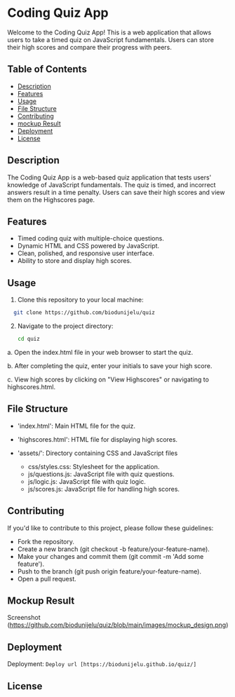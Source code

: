 # Coding Quiz App

Welcome to the Coding Quiz App! This is a web application that allows users to take a timed quiz on JavaScript fundamentals. Users can store their high scores and compare their progress with peers.

## Table of Contents
- [Description](#description)
- [Features](#features)
- [Usage](#usage)
- [File Structure](#file-structure)
- [Contributing](#contributing)
- [mockup Result](#mockup-result)
- [Deployment](#deployment)
- [License](#license)

## Description

The Coding Quiz App is a web-based quiz application that tests users' knowledge of JavaScript fundamentals. The quiz is timed, and incorrect answers result in a time penalty. Users can save their high scores and view them on the Highscores page.

## Features

- Timed coding quiz with multiple-choice questions.
- Dynamic HTML and CSS powered by JavaScript.
- Clean, polished, and responsive user interface.
- Ability to store and display high scores.

## Usage

1. Clone this repository to your local machine:
 ```bash
   git clone https://github.com/biodunijelu/quiz
```

2. Navigate to the project directory:

    ```bash
    cd quiz

    ```
a. Open the index.html file in your web browser to start the quiz.

b. After completing the quiz, enter your initials to save your high score.

c. View high scores by clicking on "View Highscores" or navigating to highscores.html.

## File Structure

* 'index.html': Main HTML file for the quiz.

* 'highscores.html': HTML file for displaying high scores.

* 'assets/': Directory containing CSS and JavaScript files

 
  * css/styles.css: Stylesheet for the application.
  * js/questions.js: JavaScript file with quiz questions.
  * js/logic.js: JavaScript file with quiz logic.
  * js/scores.js: JavaScript file for handling high scores.

## Contributing

  If you'd like to contribute to this project, please follow these guidelines:

- Fork the repository.
- Create a new branch (git checkout -b feature/your-feature-name).
- Make your changes and commit them (git commit -m 'Add some feature').
- Push to the branch (git push origin feature/your-feature-name).
- Open a pull request.

## Mockup Result

Screenshot (https://github.com/biodunijelu/quiz/blob/main/images/mockup_design.png)

## Deployment

Deployment: `Deploy url [https://biodunijelu.github.io/quiz/]`

## License
  
